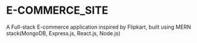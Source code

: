 # E-COMMERCE_SITE
A Full-stack E-commerce application inspired by Flipkart, built using MERN stack(MongoDB, Express.js, React.js, Node.js)
